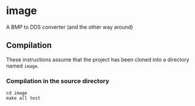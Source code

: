 # image

A BMP to DDS converter (and the other way around)

## Compilation

These instructions assume that the project has been
cloned into a directory named `image`.

### Compilation in the source directory

    cd image
    make all test
